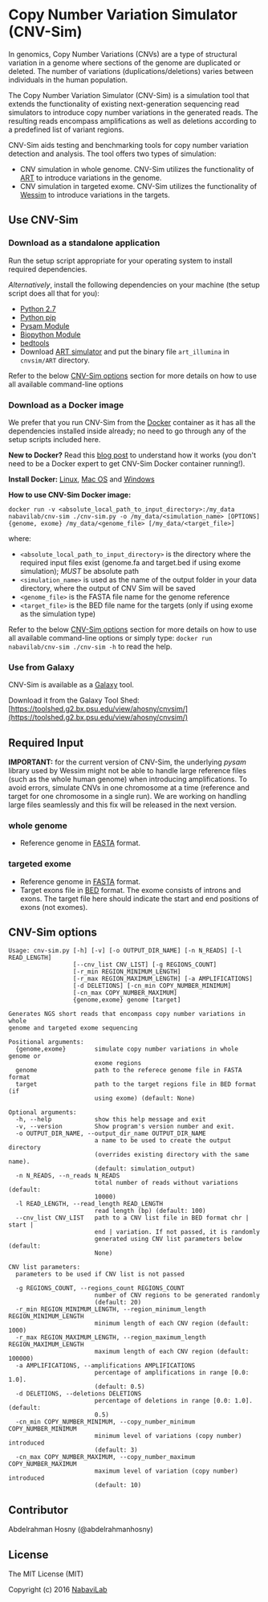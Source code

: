 # Copy Number Variation Simulator (CNV-Sim)
In genomics, Copy Number Variations (CNVs) are a type of structural variation in a genome where sections of the genome are duplicated or deleted. 
The number of variations (duplications/deletions) varies between individuals in the human population.

The Copy Number Variation Simulator (CNV-Sim) is a simulation tool that extends the functionality of existing next-generation sequencing read simulators 
to introduce copy number variations in the generated reads. The resulting reads encompass amplifications as well as deletions according to a predefined list of variant regions.

CNV-Sim aids testing and benchmarking tools for copy number variation detection and analysis. The tool offers two types of simulation:

- CNV simulation in whole genome. CNV-Sim utilizes the functionality of [ART](http://www.niehs.nih.gov/research/resources/software/biostatistics/art/) to introduce variations in the genome.
- CNV simulation in targeted exome. CNV-Sim utilizes the functionality of [Wessim](https://github.com/sak042/Wessim) to introduce variations in the targets.  

## Use CNV-Sim

### Download as a standalone application
Run the setup script appropriate for your operating system to install required dependencies. 

*Alternatively*, install the following dependencies on your machine (the setup script does all that for you):

- [Python 2.7](https://www.python.org/downloads/)
- [Python pip](https://pypi.python.org/pypi/pip)
- [Pysam Module](https://github.com/pysam-developers/pysam)
- [Biopython Module](http://biopython.org/)
- [bedtools](http://bedtools.readthedocs.io/en/latest/)
- Download [ART simulator](http://www.niehs.nih.gov/research/resources/software/art) and put the binary file `art_illumina` in `cnvsim/ART` directory.

Refer to the below [CNV-Sim options](#cnv-sim-options) section for more details on how to use all available command-line options


### Download as a Docker image
We prefer that you run CNV-Sim from the [Docker](http://www.docker.com) container as it has all the dependencies installed inside already; no need to go through any of the setup scripts included here.

**New to Docker?** Read this [blog post](https://www.toptal.com/devops/getting-started-with-docker-simplifying-devops) to understand how it works
(you don't need to be a Docker expert to get CNV-Sim Docker container running!).

**Install Docker:** [Linux](https://docs.docker.com/engine/installation/#/on-linux), [Mac OS](https://docs.docker.com/docker-for-mac/) and [Windows](https://docs.docker.com/docker-for-windows/)

**How to use CNV-Sim Docker image:**


```shell
docker run -v <absolute_local_path_to_input_directory>:/my_data nabavilab/cnv-sim ./cnv-sim.py -o /my_data/<simulation_name> [OPTIONS] {genome, exome} /my_data/<genome_file> [/my_data/<target_file>]
```

where:

- `<absolute_local_path_to_input_directory>` is the directory where the required input files exist (genome.fa and target.bed if using exome simulation); *MUST* be absolute path 
- `<simulation_name>` is used as the name of the output folder in your data directory, where the output of CNV Sim will be saved
- `<genome_file>` is the FASTA file name for the genome reference
- `<target_file>` is the BED file name for the targets (only if using exome as the simulation type)

Refer to the below [CNV-Sim options](#cnv-sim-options) section for more details on how to use all available command-line options or 
simply type: ```docker run nabavilab/cnv-sim ./cnv-sim -h``` to read the help.


### Use from Galaxy

CNV-Sim is available as a [Galaxy](https://galaxyproject.org/) tool. 

Download it from the Galaxy Tool Shed: [https://toolshed.g2.bx.psu.edu/view/ahosny/cnvsim/](https://toolshed.g2.bx.psu.edu/view/ahosny/cnvsim/)


## Required Input
**IMPORTANT:** for the current version of CNV-Sim, the underlying *pysam* library used by Wessim might not be able to handle large reference files (such as the whole human genome) when introducing amplifications. To avoid errors, simulate CNVs in one chromosome at a time (reference and target for one chromosome in a single run). We are working on handling large files seamlessly and this fix will be released in the next version.

### whole genome
- Reference genome in [FASTA](https://en.wikipedia.org/wiki/FASTA_format) format.

### targeted exome
- Reference genome in [FASTA](https://en.wikipedia.org/wiki/FASTA_format) format.
- Target exons file in [BED](https://genome.ucsc.edu/FAQ/FAQformat.html#format1) format. 
The exome consists of introns and exons. The target file here should indicate the start and end positions of exons (not exomes).
 
## CNV-Sim options
```
Usage: cnv-sim.py [-h] [-v] [-o OUTPUT_DIR_NAME] [-n N_READS] [-l READ_LENGTH]
                  [--cnv_list CNV_LIST] [-g REGIONS_COUNT]
                  [-r_min REGION_MINIMUM_LENGTH]
                  [-r_max REGION_MAXIMUM_LENGTH] [-a AMPLIFICATIONS]
                  [-d DELETIONS] [-cn_min COPY_NUMBER_MINIMUM]
                  [-cn_max COPY_NUMBER_MAXIMUM]
                  {genome,exome} genome [target]

Generates NGS short reads that encompass copy number variations in whole
genome and targeted exome sequencing

Positional arguments:
  {genome,exome}        simulate copy number variations in whole genome or
                        exome regions
  genome                path to the referece genome file in FASTA format
  target                path to the target regions file in BED format (if
                        using exome) (default: None)

Optional arguments:
  -h, --help            show this help message and exit
  -v, --version         Show program's version number and exit.
  -o OUTPUT_DIR_NAME, --output_dir_name OUTPUT_DIR_NAME
                        a name to be used to create the output directory
                        (overrides existing directory with the same name).
                        (default: simulation_output)
  -n N_READS, --n_reads N_READS
                        total number of reads without variations (default:
                        10000)
  -l READ_LENGTH, --read_length READ_LENGTH
                        read length (bp) (default: 100)
  --cnv_list CNV_LIST   path to a CNV list file in BED format chr | start |
                        end | variation. If not passed, it is randomly
                        generated using CNV list parameters below (default:
                        None)

CNV list parameters:
  parameters to be used if CNV list is not passed

  -g REGIONS_COUNT, --regions_count REGIONS_COUNT
                        number of CNV regions to be generated randomly
                        (default: 20)
  -r_min REGION_MINIMUM_LENGTH, --region_minimum_length REGION_MINIMUM_LENGTH
                        minimum length of each CNV region (default: 1000)
  -r_max REGION_MAXIMUM_LENGTH, --region_maximum_length REGION_MAXIMUM_LENGTH
                        maximum length of each CNV region (default: 100000)
  -a AMPLIFICATIONS, --amplifications AMPLIFICATIONS
                        percentage of amplifications in range [0.0: 1.0].
                        (default: 0.5)
  -d DELETIONS, --deletions DELETIONS
                        percentage of deletions in range [0.0: 1.0]. (default:
                        0.5)
  -cn_min COPY_NUMBER_MINIMUM, --copy_number_minimum COPY_NUMBER_MINIMUM
                        minimum level of variations (copy number) introduced
                        (default: 3)
  -cn_max COPY_NUMBER_MAXIMUM, --copy_number_maximum COPY_NUMBER_MAXIMUM
                        maximum level of variation (copy number) introduced
                        (default: 10)
```

## Contributor
Abdelrahman Hosny (@abdelrahmanhosny)

## License
The MIT License (MIT)

Copyright (c) 2016 [NabaviLab](https://nabavilab.github.io/)

